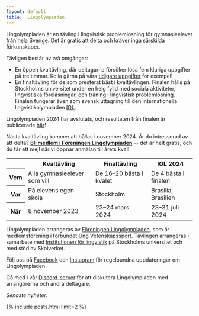```yaml
---
layout: default
title:  Lingolympiaden
---
```


Lingolympiaden är en tävling i lingvistisk problemlösning för gymnasieelever från hela Sverige. Det är gratis att delta och kräver inga särskilda förkunskaper. 

Tävligen består av två omgångar:
* En öppen kvaltävling, där deltagarna försöker lösa fem kluriga uppgifter på tre timmar. Kolla gärna på våra [tidigare uppgifter](ovning) för exempel!
* En finaltävling för de som presterat bäst i kvaltävlingen. Finalen hålls på Stockholms universitet under en helg fylld med sociala aktiviteter, lingvistiska föreläsningar, och träning i lingvistisk problemlösning. Finalen fungerar även som svensk uttagning till den internationella lingvistikolympiaden [IOL](https://ioling.org).

Lingolympiaden 2024 har avslutats, och resultaten från finalen är publicerade [här](2024/03/24/final-resultat)!

Nästa kvaltävling kommer att hållas i november 2024. Är du intresserad av att delta? [**Bli medlem i Föreningen Lingolympiaden**](https://ebas.ungvetenskapssport.se/blimedlem/lingolympiaden) -- det är helt gratis, och du får ett mejl när vi öppnar anmälan till årets kval!

<div class="hscroll">

<table class="left-justify">
  <tr>
    <th> </th>
    <th>Kvaltävling</th>
    <th>Finaltävling</th>
    <th>IOL 2024</th>
  </tr>
  <tr>
    <th>Vem</th>
    <td>Alla gymnasieelever som vill</td>
    <td>De 16–20 bästa i kvalet</td>
    <td>De 4 bästa i finalen</td>
  </tr>
  <tr>
    <th>Var</th>
    <td>På elevens egen skola</td>
    <td>Stockholm</td>
    <td>Brasília, Brasilien</td>
  </tr>
  <tr>
    <th>När</th>
    <td>8 november 2023</td>
    <td>23–24 mars 2024</td>
    <td>23–31 juli 2024</td>
  </tr>
</table>

</div>

Lingolympiaden arrangeras av [Föreningen Lingolympiaden](https://ebas.ungvetenskapssport.se/forening/lingolympiaden), som är medlemsförening i [förbundet Ung Vetenskapssport](https://ungvetenskapssport.se/). 
Tävlingen arrangeras i samarbete med [Institutionen för lingvistik](https://www.su.se/institutionen-for-lingvistik/) på Stockholms universitet och med stöd av Skolverket.

Följ oss på [Facebook](https://www.facebook.com/lingolympiaden/) och [Instagram](https://www.instagram.com/lingolympiaden/) för regelbundna uppdateringar om Lingolympiaden.

Gå med i vår [Discord-server](https://discord.gg/2j4kKSXkU7) för att diskutera Lingolympiaden med arrangörerna och andra deltagare.

<div class="divider"></div>

*Senaste nyheter:*

{% include posts.html limit=2 %}
